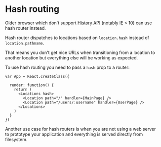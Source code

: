 # Hash routing

Older browser which don't support [History API][] (notably IE < 10) can use hash
router instead.

Hash router dispatches to locations based on `location.hash` instead of
`location.pathname`.

That means you don't get nice URLs when transitioning from a location to another
location but everything else will be working as expected.

To use hash routing you need to pass a `hash` prop to a router:

    var App = React.createClass({

      render: function() {
        return (
          <Locations hash>
            <Location path="/" handler={MainPage} />
            <Location path="/users/:username" handler={UserPage} />
          </Locations>
        )
      }
    })

Another use case for hash routers is when you are not using a web server to
prototype your application and everything is served directly from filesystem.

[History API]: https://developer.mozilla.org/en-US/docs/Web/Guide/API/DOM/Manipulating_the_browser_history
